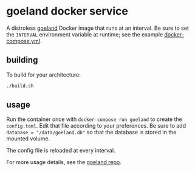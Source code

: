 # goeland docker service

A distroless [goeland](https://github.com/slurdge/goeland) Docker image that runs at an interval. Be sure to set the `INTERVAL` environment variable at runtime; see the example [docker-compose.yml](docker-compose.yml).

## building

To build for your architecture:

```sh
./build.sh
```

## usage

Run the container once with `docker-compose run goeland` to create the `config.toml`. Edit that file according to your preferences. Be sure to add `database = "/data/goeland.db"` so that the database is stored in the mounted volume.

The config file is reloaded at every interval.

For more usage details, see the [goeland repo](https://github.com/slurdge/goeland).
